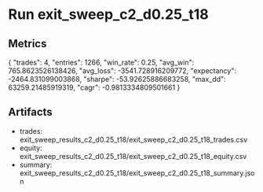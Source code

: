 # Run exit_sweep_c2_d0.25_t18

## Metrics
{
  "trades": 4,
  "entries": 1266,
  "win_rate": 0.25,
  "avg_win": 765.8623526138426,
  "avg_loss": -3541.728916209772,
  "expectancy": -2464.831099003868,
  "sharpe": -53.92625886683258,
  "max_dd": 63259.21485919319,
  "cagr": -0.9813334809501661
}

## Artifacts
- trades: exit_sweep_results_c2_d0.25_t18/exit_sweep_c2_d0.25_t18_trades.csv
- equity: exit_sweep_results_c2_d0.25_t18/exit_sweep_c2_d0.25_t18_equity.csv
- summary: exit_sweep_results_c2_d0.25_t18/exit_sweep_c2_d0.25_t18_summary.json